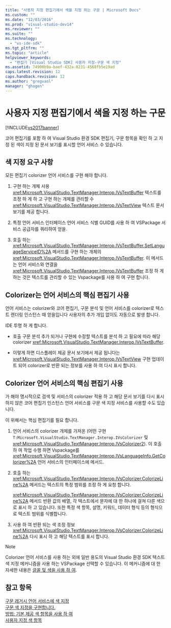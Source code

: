 ```yaml
---
title: "사용자 지정 편집기에서 색을 지정 하는 구문 | Microsoft Docs"
ms.custom: ""
ms.date: "12/03/2016"
ms.prod: "visual-studio-dev14"
ms.reviewer: ""
ms.suite: ""
ms.technology: 
  - "vs-ide-sdk"
ms.tgt_pltfrm: ""
ms.topic: "article"
helpviewer_keywords: 
  - "편집기 [Visual Studio SDK] 사용자 지정-구문 색 지정"
ms.assetid: 74900b9a-baef-432a-8231-4568fb5e19ad
caps.latest.revision: 12
caps.handback.revision: 12
ms.author: "gregvanl"
manager: "ghogen"
---
```

# 사용자 지정 편집기에서 색을 지정 하는 구문
[!INCLUDE[vs2017banner](../code-quality/includes/vs2017banner.md)]

코어 편집기를 포함 하 여 Visual Studio 환경 SDK 편집기, 구문 항목을 확인 하 고 지정 된 색이 지정 된 문서 보기를 표시할 언어 서비스 수 있습니다.  
  
## 색 지정 요구 사항  
 모든 편집기 colorizer 언어 서비스를 구현 해야 합니다.  
  
1.  구현 하는 개체 사용 <xref:Microsoft.VisualStudio.TextManager.Interop.IVsTextBuffer> 텍스트를 조정 하 게 하 고 구현 하는 개체를 관리할 수 <xref:Microsoft.VisualStudio.TextManager.Interop.IVsTextView> 텍스트 문서 보기를 제공 합니다.  
  
2.  특정 언어 서비스 인터페이스 언어 서비스 식별 GUID를 사용 하 여 VSPackage 서비스 공급자를 쿼리하여 얻을.  
  
3.  호출 하는 <xref:Microsoft.VisualStudio.TextManager.Interop.IVsTextBuffer.SetLanguageServiceID%2A> 메서드를 구현 하는 개체의 <xref:Microsoft.VisualStudio.TextManager.Interop.IVsTextBuffer>.  이 메서드는 언어 서비스와 연결을 <xref:Microsoft.VisualStudio.TextManager.Interop.IVsTextBuffer> 조정 하 게 하는 것은 텍스트를 관리할 수 있는 Vspackage를 사용 하 여 구현 합니다.  
  
## Colorizer는 언어 서비스의 핵심 편집기 사용  
 언어 서비스는 colorizer와 코어 편집기, 구문 분석 및 언어 서비스를 colorizer로 텍스트 렌더링 인스턴스 때 얻을입니다 사용자의 추가 개입 없이도 자동으로 발생 합니다.  
  
 IDE 투명 하 게 합니다.  
  
-   호출 구문 분석 추가 되거나 구현에 수정할 텍스트를 분석 하 고 필요에 따라 해당 colorizer <xref:Microsoft.VisualStudio.TextManager.Interop.IVsTextBuffer>.  
  
-   이렇게 하면 디스플레이 제공 문서 보기에서 제공 됩니다는 <xref:Microsoft.VisualStudio.TextManager.Interop.IVsTextView> 구현 업데이트 되어 colorizer로 반환 되는 정보를 사용 하 여 다시 표시 합니다.  
  
## Colorizer 언어 서비스의 핵심 편집기 사용  
 가 해야 명시적으로 검색 및 서비스의 colorizer 적용 하 고 해당 문서 보기를 다시 표시 하지 않은 코어 편집기 인스턴스 언어 서비스를 구문 색 지정 서비스를 사용할 수도 있습니다.  
  
 이 위해서는 핵심 편집기를 필요 합니다.  
  
1.  언어 서비스의 colorizer 개체를 가져온 \(어떤 구현 `T:Microsoft.VisualStudio.TextManager.Interop.IVsColorizer` 및 <xref:Microsoft.VisualStudio.TextManager.Interop.IVsColorizer2>\).  이 호출 하 여 작업 수행 하면 Vspackage를 <xref:Microsoft.VisualStudio.TextManager.Interop.IVsLanguageInfo.GetColorizer%2A> 언어 서비스의 인터페이스에 메서드.  
  
2.  호출 하는 <xref:Microsoft.VisualStudio.TextManager.Interop.IVsColorizer.ColorizeLine%2A> 메서드는 텍스트의 특정 범위를 조정 하 게 요청 합니다.  
  
     <xref:Microsoft.VisualStudio.TextManager.Interop.IVsColorizer.ColorizeLine%2A> 메서드 반환 값의 배열, 각 텍스트에서 문자에 대 한 하나에 걸쳐 다른 색으로 표시 하 고 있습니다.  또한 특정 색 항목, 설명, 키워드, 데이터 형식 등의 형식으로 텍스트 범위를 식별합니다.  
  
3.  사용 하 여 반환 되는 색 조정 정보 <xref:Microsoft.VisualStudio.TextManager.Interop.IVsColorizer.ColorizeLine%2A> 다시 표시 하 고 해당 텍스트를 표시 합니다.  
  
> [!NOTE]
>  Colorizer 언어 서비스를 사용 하는 외에 일반 용도의 Visual Studio 환경 SDK 텍스트 색 지정 메커니즘을 사용 하는 VSPackage 선택할 수 있습니다.  이 메커니즘에 대 한 자세한 내용은 [글꼴 및 색을 사용 하 여](../extensibility/using-fonts-and-colors.md).  
  
## 참고 항목  
 [구문 레거시 언어 서비스에 색 지정](../extensibility/internals/syntax-coloring-in-a-legacy-language-service.md)   
 [구문 색 지정을 구현합니다.](../extensibility/internals/implementing-syntax-coloring.md)   
 [방법: 기본 제공 색 항목을 사용 하 여](../extensibility/internals/how-to-use-built-in-colorable-items.md)   
 [사용자 지정 색 항목](../extensibility/internals/custom-colorable-items.md)